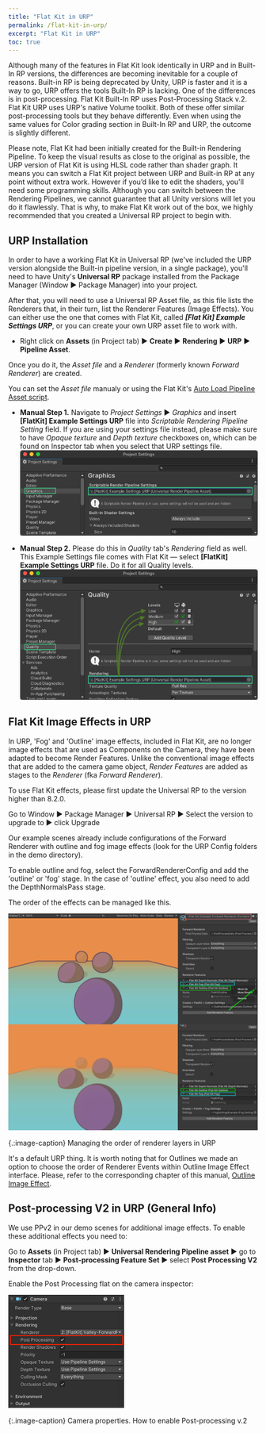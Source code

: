 ```yaml
---
title: "Flat Kit in URP"
permalink: /flat-kit-in-urp/
excerpt: "Flat Kit in URP"
toc: true
---
```


Although many of the features in Flat Kit look identically in URP and in Built-In RP versions, the differences are becoming inevitable for a couple of reasons. Built-in RP is being deprecated by Unity, URP is faster and it is a way to go, URP offers the tools Built-In RP is lacking. One of the differences is in post-processing. Flat Kit Built-In RP uses Post-Processing Stack v.2. Flat Kit URP uses URP's native Volume toolkit. Both of these offer similar post-processing tools but they behave differently. Even when using the same values for Color grading section in Built-In RP and URP, the outcome is slightly different.

Please note, Flat Kit had been initially created for the Built-in Rendering Pipeline. To keep the visual results as close to the original as possible, the URP version of Flat Kit is using HLSL code rather than shader graph. It means you can switch a Flat Kit project between URP and Built-in RP at any point without extra work. However if you’d like to edit the shaders, you'll need some programming skills. Although you can switch between the Rendering Pipelines, we cannot guarantee that all Unity versions will let you do it flawlessly. That is why, to make Flat Kit work out of the box, we highly recommended that you created a Universal RP project to begin with.

## URP Installation

In order to have a working Flat Kit in Universal RP (we've included the URP version alongside the Built-in pipeline version, in a single package), you'll need to have Unity's **Universal RP** package installed from the Package Manager (Window ▶︎ Package Manager) into your project.

After that, you will need to use a Universal RP Asset file, as this file lists the Renderers that, in their turn, list the Renderer Features (Image Effects). You can either use the one that comes with Flat Kit, called ***[Flat Kit] Example Settings URP***, or you can create your own URP asset file to work with.

* Right click on **Assets** (in Project tab) ▶︎ **Create** ▶︎ **Rendering** ▶︎ **URP** ▶︎ **Pipeline Asset**.

Once you do it, the _Asset file_ and a _Renderer_ (formerly known _Forward Renderer_) are created.

You can set the _Asset file_ manualy or using the Flat Kit's [Auto Load Pipeline Asset script](/additional-scripts/#auto-load-pipeline-asset).

* **Manual Step 1.** Navigate to *Project Settings* ▶︎ *Graphics* and insert **[FlatKit] Example Settings URP** file into *Scriptable Rendering Pipeline Setting* field.
If you are using your settings file instead, please make sure to have *Opaque texture* and *Depth texture* checkboxes on, which can be found on Inspector tab when you select that URP settings file.  
![Flat Kit import instructions - Step 5](/FlatKit_Manual_Images/manual_import_instructions_6.png)

* **Manual Step 2.** Please do this in *Quality* tab's *Rendering* field as well. This Example Settings file comes with Flat Kit — select **[FlatKit] Example Settings URP** file. Do it for all Quality levels.  
![Flat Kit import instructions - Step 6](/FlatKit_Manual_Images/manual_import_instructions_7.png)

<!-- Here's a video showing setting it up.  

<iframe width="560" height="315" src="https://www.youtube.com/embed/8yiihlFPmGg?start=108" title="YouTube video player" frameborder="0" allow="accelerometer; autoplay; clipboard-write; encrypted-media; gyroscope; picture-in-picture" allowfullscreen></iframe>   -->

## Flat Kit Image Effects in URP

In URP, 'Fog' and 'Outline' image effects, included in Flat Kit, are no longer image effects that are used as Components on the Camera, they have been adapted to become Render Features. Unlike the conventional image effects that are added to the camera game object, _Render Features_ are added as stages to the _Renderer_ (fka _Forward Renderer_).

To use Flat Kit effects, please first update the Universal RP to the version higher than 8.2.0.

Go to Window ▶︎ Package Manager ▶︎ Universal RP ▶︎ Select the version to upgrade to ▶︎ click Upgrade

Our example scenes already include configurations of the Forward Renderer with outline and fog image effects (look for the URP Config folders in the demo directory).

To enable outline and fog, select the ForwardRendererConfig and add the 'outline' or 'fog' stage. In the case of 'outline' effect, you also need to add the DepthNormalsPass stage.

The order of the effects can be managed like this.

![Managing the order of renderer layers in URP](/FlatKit_Manual_Images/URP-renderer-layers-01.png)

{.:image-caption}
Managing the order of renderer layers in URP

It's a default URP thing. It is worth noting that for Outlines we made an option to choose the order of Renderer Events within Outline Image Effect interface. Please, refer to the corresponding chapter of this manual, [Outline Image Effect](/image-effects/#outline-image-effect).

## Post-processing V2 in URP (General Info)

We use PPv2 in our demo scenes for additional image effects. To enable these additional effects you need to:

Go to **Assets** (in Project tab) ▶︎ **Universal Rendering Pipeline asset** ▶︎ go to **Inspector** tab ▶︎ **Post-processing Feature Set** ▶︎ select **Post Processing V2** from the drop-down.

Enable the Post Processing flat on the camera inspector:

![Camera properties. How to enable Post-processing v.2](/FlatKit_Manual_Images/enable-post-processing-camera.png)

{:.image-caption}
Camera properties. How to enable Post-processing v.2
